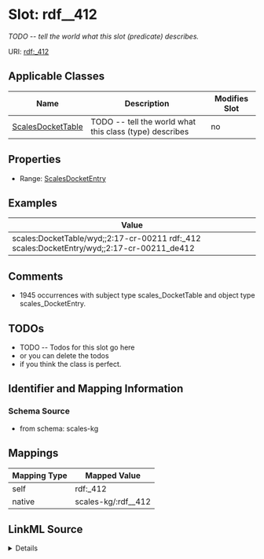 

# Slot: rdf__412


_TODO -- tell the world what this slot (predicate) describes._





URI: [rdf:_412](http://www.w3.org/1999/02/22-rdf-syntax-ns#_412)



<!-- no inheritance hierarchy -->





## Applicable Classes

| Name | Description | Modifies Slot |
| --- | --- | --- |
| [ScalesDocketTable](../classes/ScalesDocketTable.md) | TODO -- tell the world what this class (type) describes |  no  |







## Properties

* Range: [ScalesDocketEntry](../classes/ScalesDocketEntry.md)






## Examples

| Value |
| --- |
| scales:DocketTable/wyd;;2:17-cr-00211 rdf:_412 scales:DocketEntry/wyd;;2:17-cr-00211_de412 |

## Comments

* 1945 occurrences with subject type scales_DocketTable and object type scales_DocketEntry.

## TODOs

* TODO -- Todos for this slot go here
* or you can delete the todos
* if you think the class is perfect.

## Identifier and Mapping Information







### Schema Source


* from schema: scales-kg




## Mappings

| Mapping Type | Mapped Value |
| ---  | ---  |
| self | rdf:_412 |
| native | scales-kg/:rdf__412 |




## LinkML Source

<details>
```yaml
name: rdf__412
description: TODO -- tell the world what this slot (predicate) describes.
todos:
- TODO -- Todos for this slot go here
- or you can delete the todos
- if you think the class is perfect.
comments:
- 1945 occurrences with subject type scales_DocketTable and object type scales_DocketEntry.
examples:
- value: scales:DocketTable/wyd;;2:17-cr-00211 rdf:_412 scales:DocketEntry/wyd;;2:17-cr-00211_de412
from_schema: scales-kg
rank: 1000
slot_uri: rdf:_412
alias: rdf__412
domain_of:
- scales_DocketTable
range: scales_DocketEntry

```
</details>